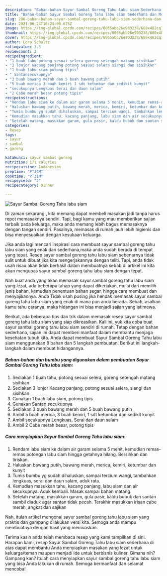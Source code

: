 ```yaml
---
description: "Bahan-bahan Sayur Sambal Goreng Tahu labu siam Sederhana dan Mudah Dibuat"
title: "Bahan-bahan Sayur Sambal Goreng Tahu labu siam Sederhana dan Mudah Dibuat"
slug: 286-bahan-bahan-sayur-sambal-goreng-tahu-labu-siam-sederhana-dan-mudah-dibuat
date: 2021-06-24T16:24:00.675Z
image: https://img-global.cpcdn.com/recipes/0865abb26e903238/680x482cq70/sayur-sambal-goreng-tahu-labu-siam-foto-resep-utama.jpg
thumbnail: https://img-global.cpcdn.com/recipes/0865abb26e903238/680x482cq70/sayur-sambal-goreng-tahu-labu-siam-foto-resep-utama.jpg
cover: https://img-global.cpcdn.com/recipes/0865abb26e903238/680x482cq70/sayur-sambal-goreng-tahu-labu-siam-foto-resep-utama.jpg
author: Lora Schultz
ratingvalue: 3.5
reviewcount: 3
recipeingredient:
- "1 buah tahu potong sesuai selera goreng setengah matang sisihkan"
- "3 lonjor Kacang panjang potong sesuai selera siangi dan sisihkan"
- "1 buah labu siam potong tipis"
- " Santansecukupnya"
- "3 buah bawang merah dan 5 buah bawang putih"
- "5 buah merica 3 buah kemiri 1 sdt ketumbar dan sedikit kunyit"
- "secukupnya Lengkuas Serai dan daun salam"
- "2 Cabe merah besar potong tipis"
recipeinstructions:
- "Rendam labu siam ke dalam air garam selama 5 menit, kemudian remas-remas potongan labu siam hingga getahnya hilang. Bersihkan dan tiriskan."
- "Haluskan bawang putih, bawang merah, merica, kemiri, ketumbar dan kunyit"
- "Tumis bumbu yg sudah dihaluskan, sampai tercium wangi, tambahkan lengkuas, serai dan daun salam, aduk rata."
- "Kemudian masukkan tahu, kacang panjang, labu siam dan air secukupnya. Aduk kembali. Masak sampai bahan matang."
- "Setelah matang, masukkan garam, gula pasir, kaldu bubuk dan santan sambil diaduk agar santan tidak pecah. Terakhir masukkan irisan cabe merah, angkat dan sajikan"
categories:
- Resep
tags:
- sayur
- sambal
- goreng

katakunci: sayur sambal goreng 
nutrition: 171 calories
recipecuisine: Indonesian
preptime: "PT34M"
cooktime: "PT31M"
recipeyield: "2"
recipecategory: Dinner

---
```



![Sayur Sambal Goreng Tahu labu siam](https://img-global.cpcdn.com/recipes/0865abb26e903238/680x482cq70/sayur-sambal-goreng-tahu-labu-siam-foto-resep-utama.jpg)

Di zaman  sekarang , kita memang dapat membeli masakan jadi tanpa harus repot memasaknya sendiri. Tapi, bagi kamu yang mau memberikan sajian terbaik pada keluarga, maka anda memang lebih bagus memasaknya dengan tangan sendiri. Pasalnya, memasak di rumah jauh lebih higienis dan bisa menyesuaikan dengan kesukaan keluarga.

Jika anda lagi mencari inspirasi cara membuat sayur sambal goreng tahu labu siam yang enak dan sederhana,maka anda sudah berada di tempat yang tepat. Resep sayur sambal goreng tahu labu siam  sebenarnya tidak sulit untuk dibuat jika kita mengerjakannya dengan teliti. Tapi, anda tidak usah risau akan tidak berhasil dalam membuatnya 
sebab di artikel ini kita akan mengupas sayur sambal goreng tahu labu siam dengan tepat.  



Nah buat anda yang akan memasak sayur sambal goreng tahu labu siam yang lezat, ada beberapa tahap yang dapat dikerjakan, mulai dari memilih jenis bahan, kemudian penentuan bahan segar, hingga cara membuat dan menyajikannya. Anda Tidak usah pusing jika hendak memasak sayur sambal goreng tahu labu siam yang enak di mana pun anda berada. Sebab, asalkan kamu  tahu caranya, maka hidangan ini bisa menjadi sajian yang istimewa.

Berikut, ada beberapa tips dan trik dalam memasak resep sayur sambal goreng tahu labu siam yang siap dikreasikan. Kali ini, yuk kita coba buat sayur sambal goreng tahu labu siam sendiri di rumah. Tetap dengan bahan sederhana, sajian ini dapat memberi manfaat dalam membantu menjaga kesehatan tubuh kita. Anda dapat membuat Sayur Sambal Goreng Tahu labu siam menggunakan 8 bahan dan 5 langkah pembuatan. Berikut ini langkah-langkah dalam membuat hidangannya.

<!--inarticleads1-->

##### Bahan-bahan dan bumbu yang digunakan dalam pembuatan Sayur Sambal Goreng Tahu labu siam:

1. Sediakan 1 buah tahu, potong sesuai selera, goreng setengah matang sisihkan
1. Sediakan 3 lonjor Kacang panjang, potong sesuai selera, siangi dan sisihkan
1. Gunakan 1 buah labu siam, potong tipis
1. Gunakan  Santan.secukupnya
1. Sediakan 3 buah bawang merah dan 5 buah bawang putih
1. Ambil 5 buah merica, 3 buah kemiri, 1 sdt ketumbar dan sedikit kunyit
1. Ambil secukupnya Lengkuas, Serai dan daun salam
1. Ambil 2 Cabe merah besar, potong tipis




<!--inarticleads2-->

##### Cara menyiapkan Sayur Sambal Goreng Tahu labu siam:

1. Rendam labu siam ke dalam air garam selama 5 menit, kemudian remas-remas potongan labu siam hingga getahnya hilang. Bersihkan dan tiriskan.
1. Haluskan bawang putih, bawang merah, merica, kemiri, ketumbar dan kunyit
1. Tumis bumbu yg sudah dihaluskan, sampai tercium wangi, tambahkan lengkuas, serai dan daun salam, aduk rata.
1. Kemudian masukkan tahu, kacang panjang, labu siam dan air secukupnya. Aduk kembali. Masak sampai bahan matang.
1. Setelah matang, masukkan garam, gula pasir, kaldu bubuk dan santan sambil diaduk agar santan tidak pecah. Terakhir masukkan irisan cabe merah, angkat dan sajikan




Nah, itulah artikel mengenai  sayur sambal goreng tahu labu siam  yang praktis dan gampang dilakukan versi kita. Semoga anda mampu membuatnya dengan hasil yang memuaskan. 

Terima kasih anda telah membaca resep yang kami tampilkan di sini. Harapan kami, resep  Sayur Sambal Goreng Tahu labu siam sederhana di atas dapat membantu Anda menyiapkan masakan yang lezat untuk keluarga/teman maupun menjadi ide untuk berbisnis kuliner. Gimana nih? Gampang kan? Itulah cara menyiapkan sayur sambal goreng tahu labu siam yang bisa Anda lakukan di rumah. Semoga bermanfaat dan selamat mencoba!

